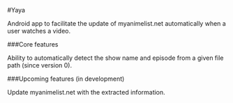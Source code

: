#Yaya


Android app to facilitate the update of myanimelist.net automatically when a user watches a video.

###Core features

Ability to automatically detect the show name and episode from a given file path (since version 0).

###Upcoming features (in development)

Update myanimelist.net with the extracted information.
